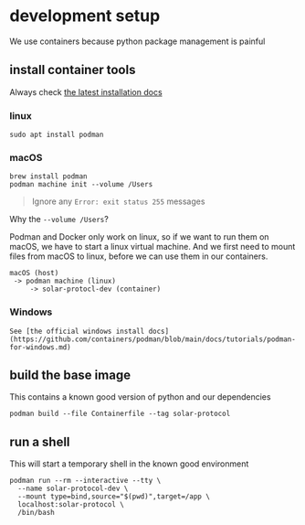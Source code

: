 # development setup

We use containers because python package management is painful

## install container tools

Always check [the latest installation docs](https://podman.io/getting-started/installation)

### linux

    sudo apt install podman

### macOS

    brew install podman
    podman machine init --volume /Users

> Ignore any `Error: exit status 255` messages

Why the `--volume /Users`?

Podman and Docker only work on linux, so if we want to run them on macOS, we have to start a linux virtual machine. And we first need to mount files from macOS to linux, before we can use them in our containers.

    macOS (host)
     -> podman machine (linux)
         -> solar-protocl-dev (container)

### Windows

    See [the official windows install docs](https://github.com/containers/podman/blob/main/docs/tutorials/podman-for-windows.md)

## build the base image

This contains a known good version of python and our dependencies

    podman build --file Containerfile --tag solar-protocol

## run a shell

This will start a temporary shell in the known good environment

    podman run --rm --interactive --tty \
      --name solar-protocol-dev \
      --mount type=bind,source="$(pwd)",target=/app \
      localhost:solar-protocol \
      /bin/bash
